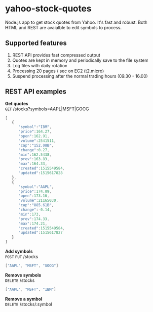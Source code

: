 # yahoo-stock-quotes
Node.js app to get stock quotes from Yahoo. It's fast and robust. Both HTML and REST are avaialble to edit symbols to process.

## Supported features

1. REST API provides fast compressed output
2. Quotes are kept in memory and periodically save to the file system
3. Log files with daily rotation
4. Processing 20 pages / sec on EC2 (t2.micro)
5. Suspend processing after the normal trading hours (09.30 - 16.00)

## REST API examples

**Get quotes**\
`GET` /stocks?symbols=AAPL|MSFT|GOOG
```javascript
[  
   {  
      "symbol":"IBM",
      "price":164.27,
      "open":162.91,
      "volume":2541511,
      "cap":"152.08B",
      "change":0.27,
      "min":162.5438,
      "prev":163.83,
      "max":164.33,
      "created":1515549584,
      "updated":1515617828
   },
   {  
      "symbol":"AAPL",
      "price":174.09,
      "open":173.16,
      "volume":21165030,
      "cap":"885.61B",
      "change":-0.14,
      "min":173,
      "prev":174.33,
      "max":174.21,
      "created":1515549584,
      "updated":1515617827
   }
]
```

**Add symbols**\
`POST` `PUT` /stocks
```javascript
["AAPL", "MSFT", "GOOG"]
```

**Remove symbols**\
`DELETE` /stocks
```javascript
["AAPL", "MSFT", "IBM"]
```

**Remove a symbol**\
`DELETE` /stocks/:symbol
